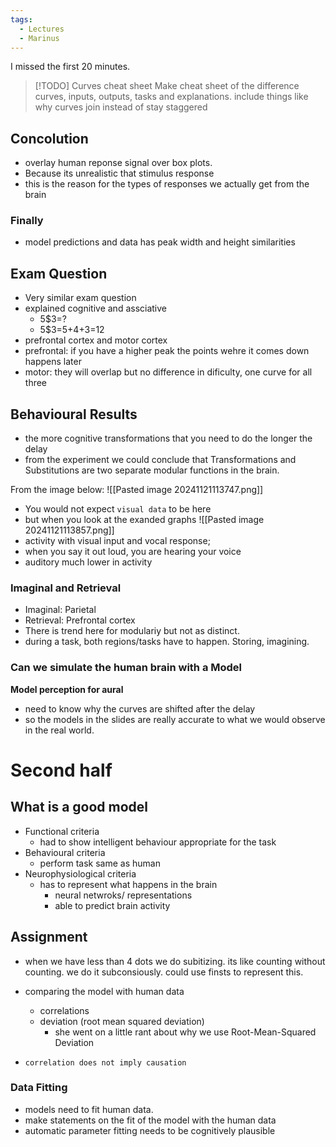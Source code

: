 ```yaml
---
tags:
  - Lectures
  - Marinus
---
```


I missed the first 20 minutes. 
>[!TODO] Curves cheat sheet
>Make cheat sheet of the difference curves, inputs, outputs, tasks and explanations. 
>include things like why curves join instead of stay staggered


## Concolution

- overlay human reponse signal over box plots. 
- Because its unrealistic that stimulus response 
- this is the reason for the types of responses we actually get from the brain 

### Finally
- model predictions and data has peak width and height similarities

## Exam Question
- Very similar exam question
- explained cognitive and assciative
	- 5$3=?
	- 5$3=5+4+3=12
- prefrontal cortex and motor cortex
- prefrontal: if you have a higher peak the points wehre it comes down happens later
- motor: they will overlap but no difference in dificulty, one curve for all three

## Behavioural Results

- the more cognitive transformations that you need to do the longer the delay
- from the experiment we could conclude that Transformations and Substitutions are two separate modular functions in the brain.

From the image below:
![[Pasted image 20241121113747.png]]
- You would not expect `visual data` to be here
- but when you look at the exanded graphs
![[Pasted image 20241121113857.png]]
- activity with visual input and vocal response;
- when you say it out loud, you are hearing your voice
- auditory much lower in activity

### Imaginal and Retrieval 

- Imaginal: Parietal
- Retrieval: Prefrontal cortex
- There is trend here for modulariy but not as distinct.
- during a task, both regions/tasks have to happen. Storing, imagining.

### Can we simulate the human brain with a Model
 **Model perception for aural**
 - need to know why the curves are shifted after the delay 
 - so the models in the slides are really accurate to what we would observe in the real world.

# Second half

## What is a good model

- Functional criteria
	- had to show intelligent behaviour appropriate for the task
- Behavioural criteria 
	- perform task same as human
- Neurophysiological criteria
	- has to represent what happens in the brain
		- neural netwroks/ representations
		- able to predict brain activity
## Assignment 
- when we have less than 4 dots we do subitizing. its like counting without counting. we do it subconsiously. could use finsts to represent this. 

- comparing the model with human data
	- correlations
	- deviation (root mean squared deviation)
		- she went on a little rant about why we use Root-Mean-Squared Deviation
- `correlation does not imply causation`

### Data Fitting

- models need to fit human data.
- make statements on the fit of the model with the human data
- automatic parameter fitting needs to be cognitively plausible
